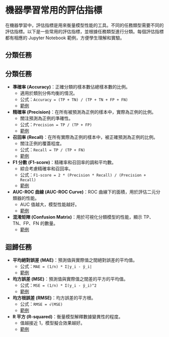 # 機器學習常用的評估指標

在機器學習中，評估指標是用來衡量模型性能的工具。不同的任務類型需要不同的評估指標。以下是一些常用的評估指標，並根據任務類型進行分類。每個評估指標都有相應的 Jupyter Notebook 範例，方便學生理解和實驗。

## 分類任務

## 分類任務

*   **準確率 (Accuracy)**：正確分類的樣本數佔總樣本數的比例。
    *   適用於類別分佈均衡的情況。
    *   公式：`Accuracy = (TP + TN) / (TP + TN + FP + FN)`
    *   [範例](accuracy.ipynb)
*   **精確率 (Precision)**：在所有被預測為正例的樣本中，實際為正例的比例。
    *   關注預測為正例的準確性。
    *   公式：`Precision = TP / (TP + FP)`
    *   [範例](precision.ipynb)
*   **召回率 (Recall)**：在所有實際為正例的樣本中，被正確預測為正例的比例。
    *   關注正例的覆蓋程度。
    *   公式：`Recall = TP / (TP + FN)`
    *   [範例](recall.ipynb)
*   **F1 分數 (F1-score)**：精確率和召回率的調和平均數。
    *   綜合考慮精確率和召回率。
    *   公式：`F1-score = 2 * (Precision * Recall) / (Precision + Recall)`
    *   [範例](f1_score.ipynb)
*   **AUC-ROC 曲線 (AUC-ROC Curve)**：ROC 曲線下的面積，用於評估二元分類器的性能。
    *   AUC 值越大，模型性能越好。
    *   [範例](auc_roc_curve.ipynb)
*   **混淆矩陣 (Confusion Matrix)**：用於可視化分類模型的性能，顯示 TP、TN、FP、FN 的數量。
    *   [範例](confusion_matrix.ipynb)

## 迴歸任務

*   **平均絕對誤差 (MAE)**：預測值與實際值之間絕對誤差的平均值。
    *   公式：`MAE = (1/n) * Σ|y_i - ŷ_i|`
    *   [範例](mae.ipynb)
*   **均方誤差 (MSE)**：預測值與實際值之間差的平方的平均值。
    *   公式：`MSE = (1/n) * Σ(y_i - ŷ_i)^2`
    *   [範例](mse.ipynb)
*   **均方根誤差 (RMSE)**：均方誤差的平方根。
    *   公式：`RMSE = √(MSE)`
    *   [範例](rmse.ipynb)
*   **R 平方 (R-squared)**：衡量模型解釋數據變異性的程度。
    *   值越接近 1，模型擬合效果越好。
    *   [範例](r_squared.ipynb)
